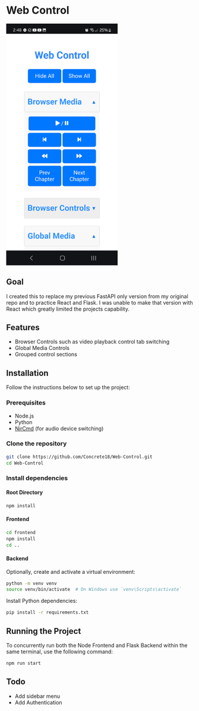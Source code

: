 # Web Control

<img src="https://raw.githubusercontent.com/Concrete18/Web-Control/main/images/Phone_Preview.png" alt="Phone View Preview" width="300"/>
 
## Goal

I created this to replace my previous FastAPI only version from my original repo and to practice React and Flask.
I was unable to make that version with React which greatly limited the projects capability.

## Features

- Browser Controls such as video playback control tab switching
- Global Media Controls
- Grouped control sections

## Installation

Follow the instructions below to set up the project:

### Prerequisites

- Node.js
- Python
- [NirCmd](https://www.nirsoft.net/utils/nircmd.html) (for audio device switching)

### Clone the repository

```bash
git clone https://github.com/Concrete18/Web-Control.git
cd Web-Control
```

### Install dependencies

#### Root Directory

```bash
npm install
```

#### Frontend

```bash
cd frontend
npm install
cd ..
```

#### Backend

Optionally, create and activate a virtual environment:

```bash
python -m venv venv
source venv/bin/activate  # On Windows use `venv\Scripts\activate`
```

Install Python dependencies:

```bash
pip install -r requirements.txt
```

## Running the Project

To concurrently run both the Node Frontend and Flask Backend within the same terminal, use the following command:

```bash
npm run start
```

## Todo

- Add sidebar menu
- Add Authentication
